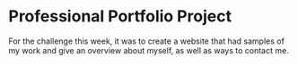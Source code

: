# Professional Portfolio Project
For the challenge this week, it was to create a website that had samples of my work and give an overview about myself, as well as ways to contact me.
